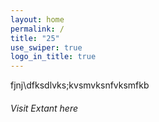 ```yaml
---
layout: home
permalink: /
title: "25"
use_swiper: true
logo_in_title: true
---
```



f﻿jnj\dfksdlvks;kvsmvksnfvksmfkb


###### Visit Extant here